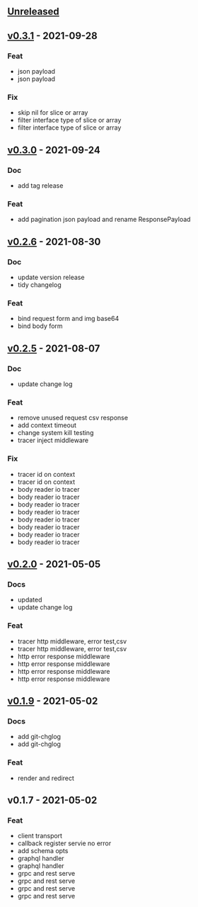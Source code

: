 <a name="unreleased"></a>
## [Unreleased]


<a name="v0.3.1"></a>
## [v0.3.1] - 2021-09-28
### Feat
- json payload
- json payload

### Fix
- skip nil for slice or array
- filter interface type of slice or array
- filter interface type of slice or array


<a name="v0.3.0"></a>
## [v0.3.0] - 2021-09-24
### Doc
- add tag release

### Feat
- add pagination json payload and rename ResponsePayload


<a name="v0.2.6"></a>
## [v0.2.6] - 2021-08-30
### Doc
- update version release
- tidy changelog

### Feat
- bind request form and img base64
- bind body form


<a name="v0.2.5"></a>
## [v0.2.5] - 2021-08-07
### Doc
- update change log

### Feat
- remove unused request csv response
- add context timeout
- change system kill testing
- tracer inject middleware

### Fix
- tracer id on context
- tracer id on context
- body reader io tracer
- body reader io tracer
- body reader io tracer
- body reader io tracer
- body reader io tracer
- body reader io tracer
- body reader io tracer
- body reader io tracer


<a name="v0.2.0"></a>
## [v0.2.0] - 2021-05-05
### Docs
- updated
- update change log

### Feat
- tracer http middleware, error test,csv
- tracer http middleware, error test,csv
- http error response middleware
- http error response middleware
- http error response middleware
- http error response middleware


<a name="v0.1.9"></a>
## [v0.1.9] - 2021-05-02
### Docs
- add git-chglog
- add git-chglog

### Feat
- render and redirect


<a name="v0.1.7"></a>
## v0.1.7 - 2021-05-02
### Feat
- client transport
- callback register servie no error
- add schema opts
- graphql handler
- graphql handler
- grpc and rest serve
- grpc and rest serve
- grpc and rest serve
- grpc and rest serve


[Unreleased]: https://github.com/kubuskotak/bifrost/compare/v0.3.1...HEAD
[v0.3.1]: https://github.com/kubuskotak/bifrost/compare/v0.3.0...v0.3.1
[v0.3.0]: https://github.com/kubuskotak/bifrost/compare/v0.2.6...v0.3.0
[v0.2.6]: https://github.com/kubuskotak/bifrost/compare/v0.2.5...v0.2.6
[v0.2.5]: https://github.com/kubuskotak/bifrost/compare/v0.2.0...v0.2.5
[v0.2.0]: https://github.com/kubuskotak/bifrost/compare/v0.1.9...v0.2.0
[v0.1.9]: https://github.com/kubuskotak/bifrost/compare/v0.1.7...v0.1.9
